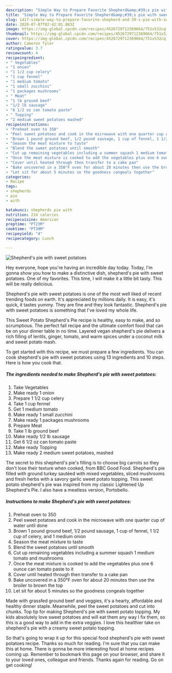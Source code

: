 ```yaml
---
description: "Simple Way to Prepare Favorite Shepherd&amp;#39;s pie with sweet potatoes"
title: "Simple Way to Prepare Favorite Shepherd&amp;#39;s pie with sweet potatoes"
slug: 1417-simple-way-to-prepare-favorite-shepherd-and-39-s-pie-with-sweet-potatoes
date: 2020-07-07T02:42:01.883Z
image: https://img-global.cpcdn.com/recipes/4526729712369664/751x532cq70/shepherds-pie-with-sweet-potatoes-recipe-main-photo.jpg
thumbnail: https://img-global.cpcdn.com/recipes/4526729712369664/751x532cq70/shepherds-pie-with-sweet-potatoes-recipe-main-photo.jpg
cover: https://img-global.cpcdn.com/recipes/4526729712369664/751x532cq70/shepherds-pie-with-sweet-potatoes-recipe-main-photo.jpg
author: Cameron Tyler
ratingvalue: 3.7
reviewcount: 4
recipeingredient:
- " Vegetables"
- "1 onion"
- "1 1/2 cup celery"
- "1 cup fennel"
- "1 medium tomato"
- "1 small zucchini"
- "1 packages mushrooms"
- " Meat"
- "1 lb ground beef"
- "1/2 lb sausage"
- "6 1/2 oz can tomato paste"
- " Topping"
- "2 medium sweet potatoes mashed"
recipeinstructions:
- "Preheat oven to 350"
- "Peel sweet potatoes and cook in the microwave with one quarter cup of water until done"
- "Brown 1 pound ground beef, 1/2 pound sausage, 1 cup of fennel, 1 1/2 cup of celery, and 1 medium onion"
- "Season the meat mixture to taste"
- "Blend the sweet potatoes until smooth"
- "Cut up remaining vegetables including a summer squash 1 medium tomato and mushrooms"
- "Once the meat mixture is cooked to add the vegetables plus one 6 ounce can tomato paste to it"
- "Cover until heated through then transfer to a cake pan"
- "Bake uncovered in a 350°F oven for about 20 minutes then use the broiler to brown the top"
- "Let sit for about 5 minutes so the goodness congeals together"
categories:
- Recipe
tags:
- shepherds
- pie
- with

katakunci: shepherds pie with 
nutrition: 214 calories
recipecuisine: American
preptime: "PT23M"
cooktime: "PT39M"
recipeyield: "4"
recipecategory: Lunch

---
```



![Shepherd&#39;s pie with sweet potatoes](https://img-global.cpcdn.com/recipes/4526729712369664/751x532cq70/shepherds-pie-with-sweet-potatoes-recipe-main-photo.jpg)

Hey everyone, hope you're having an incredible day today. Today, I'm gonna show you how to make a distinctive dish, shepherd&#39;s pie with sweet potatoes. One of my favorites. This time, I will make it a little bit tasty. This will be really delicious.

Shepherd&#39;s pie with sweet potatoes is one of the most well liked of recent trending foods on earth. It's appreciated by millions daily. It is easy, it's quick, it tastes yummy. They are fine and they look fantastic. Shepherd&#39;s pie with sweet potatoes is something that I've loved my whole life.

This Sweet Potato Shepherd&#39;s Pie recipe is healthy, easy to make, and so scrumptious. The perfect fall recipe and the ultimate comfort food that can be on your dinner table in no time. Layered vegan shepherd&#39;s pie delivers a rich filling of lentils, ginger, tomato, and warm spices under a coconut milk and sweet potato mash.


To get started with this recipe, we must prepare a few ingredients. You can cook shepherd&#39;s pie with sweet potatoes using 13 ingredients and 10 steps. Here is how you cook that.

<!--inarticleads1-->

##### The ingredients needed to make Shepherd&#39;s pie with sweet potatoes:

1. Take  Vegetables
1. Make ready 1 onion
1. Prepare 1 1/2 cup celery
1. Take 1 cup fennel
1. Get 1 medium tomato
1. Make ready 1 small zucchini
1. Make ready 1 packages mushrooms
1. Prepare  Meat
1. Take 1 lb ground beef
1. Make ready 1/2 lb sausage
1. Get 6 1/2 oz can tomato paste
1. Make ready  Topping
1. Make ready 2 medium sweet potatoes, mashed


The secret to this shepherd&#39;s pie&#39;s filling is to choose big carrots so they don&#39;t lose their texture when cooked, from BBC Good Food. Shepherd&#39;s pie filled with ground turkey sautéed with mixed vegetables, sliced mushrooms and fresh herbs with a savory garlic sweet potato topping. This sweet potato shepherd&#39;s pie was inspired from my classic Lightened Up Shepherd&#39;s Pie. I also have a meatless version, Portobello. 

<!--inarticleads2-->

##### Instructions to make Shepherd&#39;s pie with sweet potatoes:

1. Preheat oven to 350
1. Peel sweet potatoes and cook in the microwave with one quarter cup of water until done
1. Brown 1 pound ground beef, 1/2 pound sausage, 1 cup of fennel, 1 1/2 cup of celery, and 1 medium onion
1. Season the meat mixture to taste
1. Blend the sweet potatoes until smooth
1. Cut up remaining vegetables including a summer squash 1 medium tomato and mushrooms
1. Once the meat mixture is cooked to add the vegetables plus one 6 ounce can tomato paste to it
1. Cover until heated through then transfer to a cake pan
1. Bake uncovered in a 350°F oven for about 20 minutes then use the broiler to brown the top
1. Let sit for about 5 minutes so the goodness congeals together


Made with grassfed ground beef and veggies, it&#39;s a hearty, affordable and healthy dinner staple. Meanwhile, peel the sweet potatoes and cut into chunks. Top tip for making Shepherd&#39;s pie with sweet potato topping. My kids absolutely love sweet potatoes and will eat them any way I fix them, so this is a good way to add in the extra veggies. I love this healthier take on shepherd&#39;s pie with a creamy sweet potato topping. 

So that's going to wrap it up for this special food shepherd&#39;s pie with sweet potatoes recipe. Thanks so much for reading. I'm sure that you can make this at home. There is gonna be more interesting food at home recipes coming up. Remember to bookmark this page on your browser, and share it to your loved ones, colleague and friends. Thanks again for reading. Go on get cooking!
